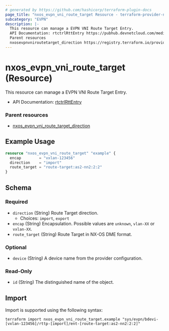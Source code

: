 ```yaml
---
# generated by https://github.com/hashicorp/terraform-plugin-docs
page_title: "nxos_evpn_vni_route_target Resource - terraform-provider-nxos"
subcategory: "EVPN"
description: |-
  This resource can manage a EVPN VNI Route Target Entry.
  API Documentation: rtctrlRttEntry https://pubhub.devnetcloud.com/media/dme-docs-10-2-2/docs/Routing%20and%20Forwarding/rtctrl:RttEntry/
  Parent resources
  nxosevpnvniroutetarget_direction https://registry.terraform.io/providers/netascode/nxos/latest/docs/resources/evpn_vni_route_target_direction
---
```


# nxos_evpn_vni_route_target (Resource)

This resource can manage a EVPN VNI Route Target Entry.

- API Documentation: [rtctrlRttEntry](https://pubhub.devnetcloud.com/media/dme-docs-10-2-2/docs/Routing%20and%20Forwarding/rtctrl:RttEntry/)

### Parent resources

- [nxos_evpn_vni_route_target_direction](https://registry.terraform.io/providers/netascode/nxos/latest/docs/resources/evpn_vni_route_target_direction)

## Example Usage

```terraform
resource "nxos_evpn_vni_route_target" "example" {
  encap        = "vxlan-123456"
  direction    = "import"
  route_target = "route-target:as2-nn2:2:2"
}
```

<!-- schema generated by tfplugindocs -->
## Schema

### Required

- `direction` (String) Route Target direction.
  - Choices: `import`, `export`
- `encap` (String) Encapsulation. Possible values are `unknown`, `vlan-XX` or `vxlan-XX`.
- `route_target` (String) Route Target in NX-OS DME format.

### Optional

- `device` (String) A device name from the provider configuration.

### Read-Only

- `id` (String) The distinguished name of the object.

## Import

Import is supported using the following syntax:

```shell
terraform import nxos_evpn_vni_route_target.example "sys/evpn/bdevi-[vxlan-123456]/rttp-[import]/ent-[route-target:as2-nn2:2:2]"
```
